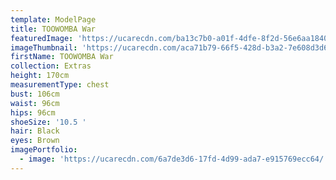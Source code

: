 ```yaml
---
template: ModelPage
title: TOOWOMBA War
featuredImage: 'https://ucarecdn.com/ba13c7b0-a01f-4dfe-8f2d-56e6aa1840cd/'
imageThumbnail: 'https://ucarecdn.com/aca71b79-66f5-428d-b3a2-7e608d3d6aef/'
firstName: TOOWOMBA War
collection: Extras
height: 170cm
measurementType: chest
bust: 106cm
waist: 96cm
hips: 96cm
shoeSize: '10.5 '
hair: Black
eyes: Brown
imagePortfolio:
  - image: 'https://ucarecdn.com/6a7de3d6-17fd-4d99-ada7-e915769ecc64/'
---
```


